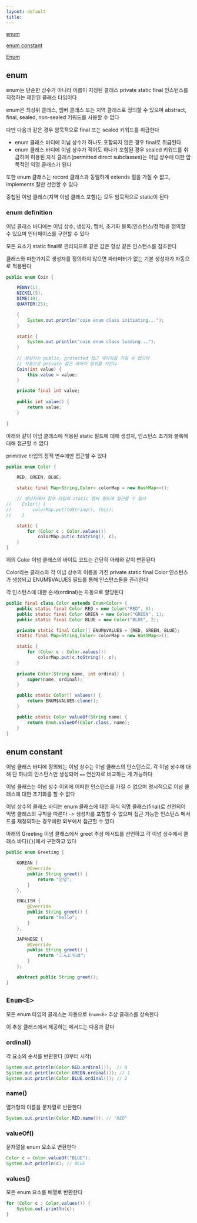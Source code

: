 ```yaml
---
layout: default
title:
---
```


[enum](#enum)

[enum constant](#enum-constant)

[Enum<E>](#enume)


## enum

enum는 단순한 상수가 아니라 이름이 지정된 클래스 private static final 인스턴스를 지정하는 제한된 클래스 타입이다

enum은 최상위 클래스, 멤버 클래스 또는 지역 클래스로 정의할 수 있으며 abstract, final, sealed, non-sealed 키워드를 사용할 수 없다

다만 다음과 같은 경우 암묵적으로 final 또는 sealed 키워드를 취급한다
- enum 클래스 바디에 이넘 상수가 하나도 포함되지 않은 경우 final로 취급된다
- enum 클래스 바디에 이넘 상수가 적어도 하나가 포함된 경우 sealed 키워드를 취급하며 허용된 자식 클래스(permitted direct subclasses)는 이넘 상수에 대한 암묵적인 익명 클래스가 된다

또한 enum 클래스는 record 클래스과 동일하게 extends 절을 가질 수 없고, implements 절만 선언할 수 있다

중첩된 이넘 클래스(지역 이넘 클래스 포함)는 모두 암묵적으로 static이 된다

### enum definition

이넘 클래스 바디에는 이넘 상수, 생성자, 멤버, 초기화 블록(인스턴스/정적)을 정의할 수 있으며 인터페이스를 구현할 수 있다

모든 요소가 static final로 관리되므로 같은 값은 항상 같은 인스턴스를 참조한다

클래스와 마찬가지로 생성자를 정의하지 않으면 파라미터가 없는 기본 생성자가 자동으로 적용된다

```java
public enum Coin {

    PENNY(1), 
    NICKEL(5), 
    DIME(10), 
    QUARTER(25);

    {
        System.out.println("coin enum class initiating...");
    }

    static {
        System.out.println("coin enum class loading...");
    }
    
    // 생성자는 public, protected 접근 제어자를 가질 수 없으며
    // 자동으로 private 접근 제어자 범위를 가진다
    Coin(int value) { 
        this.value = value; 
    }

    private final int value;
    
    public int value() { 
        return value; 
    }
    
}
```

아래와 같이 이넘 클래스에 적용된 static 필드에 대해 생성자, 인스턴스 초기화 블록에 대해 접근할 수 없다

primitive 타입의 정적 변수에만 접근할 수 있다

```java
public enum Color {

    RED, GREEN, BLUE;

    static final Map<String,Color> colorMap = new HashMap<>();

    // 생성자에서 참조 타입의 static 멤버 필드에 접근할 수 없다
//    Color() {
//        colorMap.put(toString(), this);
//    }

    static {
        for (Color c : Color.values())
            colorMap.put(c.toString(), c);
    }
}
```

위의 Color 이넘 클래스의 바이트 코드는 간단히 아래와 같이 변환된다

Color라는 클래스와 각 이넘 상수의 이름을 가진 private static final Color 인스턴스가 생성되고 ENUM$VALUES 필드를 통해 인스턴스들을 관리한다

각 인스턴스에 대한 순서(ordinal)는 자동으로 할당된다

```java
public final class Color extends Enum<Color> {
    public static final Color RED = new Color("RED", 0);
    public static final Color GREEN = new Color("GREEN", 1);
    public static final Color BLUE = new Color("BLUE", 2);

    private static final Color[] ENUM$VALUES = {RED, GREEN, BLUE};
    static final Map<String,Color> colorMap = new HashMap<>();

    static {
        for (Color c : Color.values())
            colorMap.put(c.toString(), c);
    }
    
    private Color(String name, int ordinal) {
        super(name, ordinal);
    }

    public static Color[] values() {
        return ENUM$VALUES.clone();
    }

    public static Color valueOf(String name) {
        return Enum.valueOf(Color.class, name);
    }
}
```


## enum constant

이넘 클래스 바디에 정의되는 이넘 상수는 이넘 클래스의 인스턴스로, 각 이넘 상수에 대해 단 하나의 인스턴스만 생성되어 `==` 연산자로 비교하는 게 가능하다

이넘 클래스는 이넘 상수 이외에 어떠한 인스턴스를 가질 수 없으며 명시적으로 이넘 클래스에 대한 초기화를 할 수 없다

이넘 상수의 클래스 바디는 enum 클래스에 대한 자식 익명 클래스(final)로 선언되어 익명 클래스의 규칙을 따른다 -> 생성자를 포함할 수 없으며 접근 가능한 인스턴스 메서드를 재정의하는 경우에만 외부에서 접근할 수 있다

아래의 Greeting 이넘 클래스에서 greet 추상 메서드를 선언하고 각 이넘 상수에서 클래스 바디(`{}`)에서 구현하고 있다

```java
public enum Greeting {

    KOREAN {
        @Override
        public String greet() {
            return "안녕";
        }
    },

    ENGLISH {
        @Override
        public String greet() {
            return "hello";
        }
    },

    JAPANESE {
        @Override
        public String greet() {
            return "こんにちは";
        }
    };

    abstract public String greet();
}
```


## `Enum<E>`

모든 enum 타입의 클래스는 자동으로 `Enum<E>` 추상 클래스를 상속한다

이 추상 클래스에서 제공하는 메서드는 다음과 같다

### ordinal()

각 요소의 순서를 반환한다 (0부터 시작)

```java
System.out.println(Color.RED.ordinal());  // 0
System.out.println(Color.GREEN.ordinal()); // 1
System.out.println(Color.BLUE.ordinal()); // 2
```

### name()

열거형의 이름을 문자열로 반환한다

```java
System.out.println(Color.RED.name()); // "RED"
```

### valueOf()

문자열을 enum 요소로 변환한다

```java
Color c = Color.valueOf("BLUE");
System.out.println(c); // BLUE
```

### values()

모든 enum 요소를 배열로 반환한다

```java
for (Color c : Color.values()) {
    System.out.println(c);
}
```




